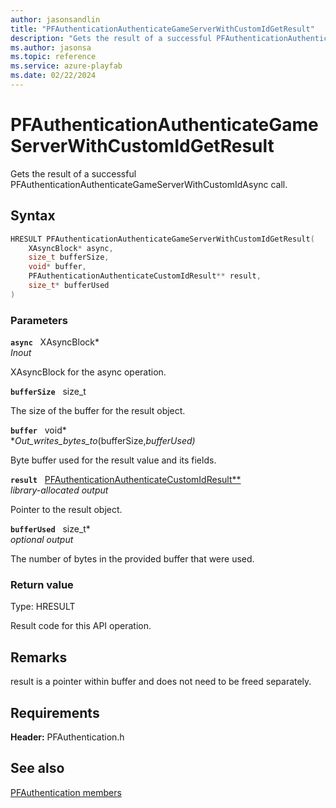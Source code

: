 ```yaml
---
author: jasonsandlin
title: "PFAuthenticationAuthenticateGameServerWithCustomIdGetResult"
description: "Gets the result of a successful PFAuthenticationAuthenticateGameServerWithCustomIdAsync call."
ms.author: jasonsa
ms.topic: reference
ms.service: azure-playfab
ms.date: 02/22/2024
---
```


# PFAuthenticationAuthenticateGameServerWithCustomIdGetResult  

Gets the result of a successful PFAuthenticationAuthenticateGameServerWithCustomIdAsync call.  

## Syntax  
  
```cpp
HRESULT PFAuthenticationAuthenticateGameServerWithCustomIdGetResult(  
    XAsyncBlock* async,  
    size_t bufferSize,  
    void* buffer,  
    PFAuthenticationAuthenticateCustomIdResult** result,  
    size_t* bufferUsed  
)  
```  
  
### Parameters  
  
**`async`** &nbsp; XAsyncBlock*  
*_Inout_*  
  
XAsyncBlock for the async operation.  
  
**`bufferSize`** &nbsp; size_t  
  
The size of the buffer for the result object.  
  
**`buffer`** &nbsp; void*  
*_Out_writes_bytes_to_(bufferSize,*bufferUsed)*  
  
Byte buffer used for the result value and its fields.  
  
**`result`** &nbsp; [PFAuthenticationAuthenticateCustomIdResult**](../../pfauthenticationtypes/structs/pfauthenticationauthenticatecustomidresult.md)  
*library-allocated output*  
  
Pointer to the result object.  
  
**`bufferUsed`** &nbsp; size_t*  
*optional output*  
  
The number of bytes in the provided buffer that were used.  
  
  
### Return value
Type: HRESULT
  
Result code for this API operation.
  
## Remarks  
  
result is a pointer within buffer and does not need to be freed separately.
  
## Requirements  
  
**Header:** PFAuthentication.h
  
## See also  
[PFAuthentication members](../pfauthentication_members.md)  

  
  
